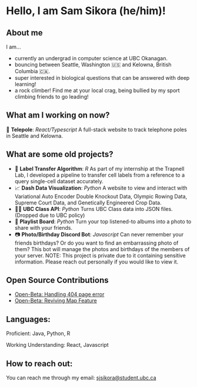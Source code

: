 # Hello, I am Sam Sikora (he/him)!

## About me
I am...
- currently an undergrad in computer science at UBC Okanagan.
- bouncing between Seattle, Washington 🇺🇸 and Kelowna, British Columbia 🇨🇦.
- super interested in biological questions that can be answered with deep learning!
- a rock climber! Find me at your local crag, being bullied by my sport climbing friends to go leading!
  
## What am I working on now?

📱 **Telepole**: *React/Typescript* A full-stack website to track telephone poles in Seattle and Kelowna.

## What are some old projects?

- 🦠 **Label Transfer Algorithm**: *R* As part of my internship at the Trapnell Lab, I developed a pipeline to transfer cell labels from a reference to a query single-cell dataset accurately.
- 📈 **Dash Data Visualization**: *Python* A website to view and interact with Variational Auto Encoder Double Knockout Data, Olympic Rowing Data, Supreme Court Data, and Genetically Engineered Crop Data.
- 👩‍🏫 **UBC Class API**: *Python* Turns UBC Class data into JSON files. (Dropped due to UBC policy)
- 🎵 **Playlist Board**: *Python* Turn your top listened-to albums into a photo to share with your friends.
- 📷 **Photo/Birthday Discord Bot**: *Javascript* Can never remember your friends birthdays? Or do you want to find an embarrassing photo of them? This bot will manage the photos and birthdays of the members of your server. NOTE: This project is private due to it containing sensitive information. Please reach out personally if you would like to view it.

## Open Source Contributions

- [Open-Beta: Handling 404 page error](https://github.com/OpenBeta/open-tacos/pull/947)
- [Open-Beta: Reviving Map Feature](https://github.com/OpenBeta/open-tacos/pull/953)

## Languages:
Proficient: Java, Python, R

Working Understanding: React, Javascript

## How to reach out:
You can reach me through my email: sjsikora@student.ubc.ca




<!--
**sjsikora/sjsikora** is a ✨ _special_ ✨ repository because its `README.md` (this file) appears on your GitHub profile.

Here are some ideas to get you started:

- 🔭 I’m currently working on ...
- 🌱 I’m currently learning ...
- 👯 I’m looking to collaborate on ...
- 🤔 I’m looking for help with ...
- 💬 Ask me about ...
- 📫 How to reach me: ...
- 😄 Pronouns: ...
- ⚡ Fun fact: ...
-->
